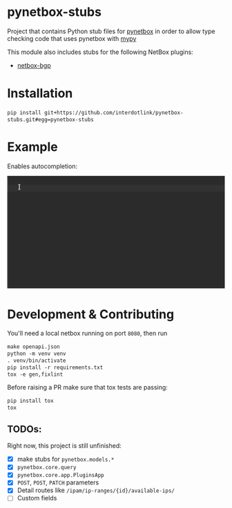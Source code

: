 # pynetbox-stubs

Project that contains Python stub files for [pynetbox](https://github.com/netbox-community/pynetbox) in order to allow type checking code that uses pynetbox with [mypy](http://mypy-lang.org/)

This module also includes stubs for the following NetBox plugins:

* [netbox-bgp](https://github.com/k01ek/netbox-bgp)

# Installation

```shell
pip install git+https://github.com/interdotlink/pynetbox-stubs.git#egg=pynetbox-stubs
```

# Example

Enables autocompletion: 

![](pynetbox-stubs.gif)

# Development & Contributing

You'll need a local netbox running on port `8080`, then run

```shell
make openapi.json
python -m venv venv
. venv/bin/activate 
pip install -r requirements.txt
tox -e gen,fixlint
```

Before raising a PR make sure that tox tests are passing:

```shell
pip install tox
tox
````

## TODOs:

Right now, this project is still unfinished:

* [x] make stubs for `pynetbox.models.*`
* [x] `pynetbox.core.query`
* [X] `pynetbox.core.app.PluginsApp`
* [x] `POST`, `POST`, `PATCH` parameters
* [x] Detail routes like `/ipam/ip-ranges/{id}/available-ips/`
* [ ] Custom fields